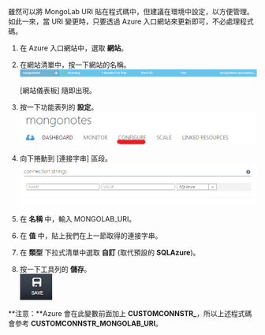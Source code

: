 雖然可以將 MongoLab URI 貼在程式碼中，但建議在環境中設定，以方便管理。如此一來，當 URI 變更時，只要透過 Azure
入口網站來更新即可，不必處理程式碼。

1.  在 Azure 入口網站中，選取 **網站**。
2.  在網站清單中，按一下網站的名稱。  
    ![WebSiteEntry](./media/howto-save-connectioninfo-mongolab/entry-website.png)
    
    [網站儀表板] 隨即出現。

3.  按一下功能表列的 **設定**。  
    ![WebSiteDashboardConfig](./media/howto-save-connectioninfo-mongolab/focus-mongolab-websitedashboard-config.png)

4.  向下捲動到 [連接字串] 區段。  
    ![WebSiteConnectionStrings](./media/howto-save-connectioninfo-mongolab/focus-mongolab-websiteconnectionstring.png)

5.  在 **名稱** 中，輸入 MONGOLAB\_URI。
6.  在 **值** 中，貼上我們在上一節取得的連接字串。
7.  在 **類型** 下拉式清單中選取 **自訂** (取代預設的 **SQLAzure**)。
8.  按一下工具列的 **儲存**。  
    ![SaveWebSite](./media/howto-save-connectioninfo-mongolab/button-website-save.png)

**注意：**Azure 會在此變數前面加上 **CUSTOMCONNSTR\_**，所以上述程式碼會參考
**CUSTOMCONNSTR\_MONGOLAB\_URI**。

